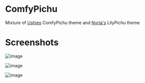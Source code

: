 # ComfyPichu
Mixture of [Ushies](https://github.com/Ushie/Comfypichu) ComfyPichu theme and [Nyria's](https://github.com/NYRI4/LilyPichu) LilyPichu theme

# Screenshots
![image](https://user-images.githubusercontent.com/91895035/146661030-d85c9e6a-8290-4848-8e59-0b6cf1c7618e.png)


![image](https://user-images.githubusercontent.com/91895035/146661036-6ab8ac72-0786-4c13-ab30-7e2ba9c42ddc.png)


![image](https://user-images.githubusercontent.com/91895035/146661042-af1989a2-25bb-4b2d-8f5f-bf3dcc40a2dc.png)

